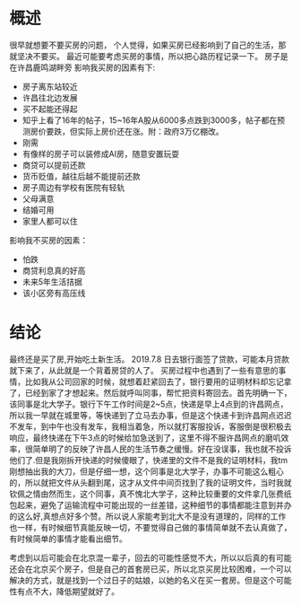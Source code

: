 概述
====

很早就想要不要买房的问题，
个人觉得，如果买房已经影响到了自己的生活，那就坚决不要买。
最近可能要考虑买房的事情，所以把心路历程记录一下。
房子是在许昌鹿鸣湖畔旁 影响我买房的因素有下:

-   房子离东站较近
-   许昌往北边发展
-   买不起能还得起
-   知乎上看了16年的帖子，15\~16年A股从6000多点跌到3000多，帖子都在预测房价要跌，但实际上房价还在涨。附：政府3万亿棚改。
-   刚需
-   有像样的房子可以装修成AI房，随意安置玩耍
-   商贷可以提前还款
-   货币贬值，越往后越不能提前还款
-   房子周边有学校有医院有轻轨
-   父母满意
-   结婚可用
-   家里人都可以住

影响我不买房的因素：

-   怕跌
-   商贷利息真的好高
-   未来5年生活拮据
-   该小区旁有高压线

结论
====

最终还是买了房,开始吃土新生活。 2019.7.8
日去银行面签了贷款，可能本月贷款就下来了，从此就是一个背着房贷的人了。
买房过程中也遇到了一些有意思的事情，比如我从公司回家的时候，就想着赶紧回去了，银行要用的证明材料却忘记拿了，已经到家了才想起来。然后就呼叫同事，帮忙把资料寄回去。首先明确一下，该同事是北大学子。银行下午工作时间是2\~5点，快递是早上4点到的许昌网点，所以我一早就在城里等，等快递到了立马去办事，但是这个快递卡到许昌网点迟迟不发车，到中午也没有发车，我相当着急，所以就打客服投诉，客服倒是很积极去响应，最终快递在下午3点的时候给加急送到了，这里不得不服许昌网点的磨叽效率，很简单明了的反映了许昌人民的生活节奏之缓慢。好在没误事，我也就不投诉他们了.但是我刚拆开快递的时候傻眼了，快递里的文件不是我的证明材料，我tm刚想抽出我的大刀，但是仔细一想，这个同事是北大学子，办事不可能这么粗心的，所以就把文件从头翻到尾，这才从文件中间页找到了我的证明文件，当时我就钦佩之情由然而生，这个同事，真不愧北大学子，这种比较重要的文件拿几张费纸包起来，避免了运输流程中可能出现的一丝差错，这种细节的事情都能注意到并办的这么好,真想点好多个赞。所以说人家能考到北大不是没有道理的，同样的工作也一样，有时候细节真能反映一切，不要觉得自己做的事情简单就不去认真做了，有时候简单的事情才能看出细节。

考虑到以后可能会在北京混一辈子，回去的可能性感觉不大，所以以后真的有可能还会在北京买个房子，但是自己的首套房已买，所以北京买房比较困难，一个可以解决的方式，就是找到一个过日子的姑娘，以她的名义在买一套房。但是这个可能性有点不大，降低期望就好了。
